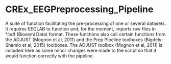 # CREx_EEGPreprocessing_Pipeline
A suite of function facilitating the pre-processing of one or several datasets. It requires EEGLAB to function and, for the moment, imports raw files in *.bdf (Biosemi Data) format. These functions also call certain functions from the ADJUST (Mognon et al, 2011) and the Prep Pipeline toolboxes (Bigdely-Shamlo et al, 2015) toolboxes. The ADJUST toolbox (Mognon et al, 2011) is included here as some minor changes were made to the script so that it would function correctly with the pipeline. 
